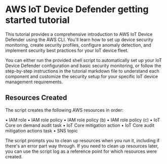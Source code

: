 # AWS IoT Device Defender getting started tutorial

This tutorial provides a comprehensive introduction to AWS IoT Device Defender using the AWS CLI. You'll learn how to set up device security monitoring, create security profiles, configure anomaly detection, and implement security best practices for your IoT device fleet.

You can either run the provided shell script to automatically set up your IoT Device Defender configuration and basic security monitoring, or follow the step-by-step instructions in the tutorial markdown file to understand each component and customize the security setup for your specific IoT device management requirements.

## Resources Created

The script creates the following AWS resources in order:

• IAM role
• IAM role policy
• IAM role policy (b)
• IAM role policy (c)
• IoT Core on demand audit task
• IoT Core mitigation action
• IoT Core audit mitigation actions task
• SNS topic

The script prompts you to clean up resources when you run it, including if there's an error part way through. If you need to clean up resources later, you can use the script log as a reference point for which resources were created.